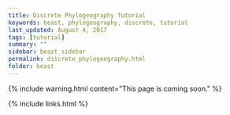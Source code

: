 ```yaml
---
title: Discrete Phylogeography Tutorial
keywords: beast, phylogeography, discrete, tutorial
last_updated: August 4, 2017
tags: [tutorial]
summary: ""
sidebar: beast_sidebar
permalink: discrete_phylogeography.html
folder: beast
---
```


{% include warning.html content="This page is coming soon." %}

{% include links.html %}
